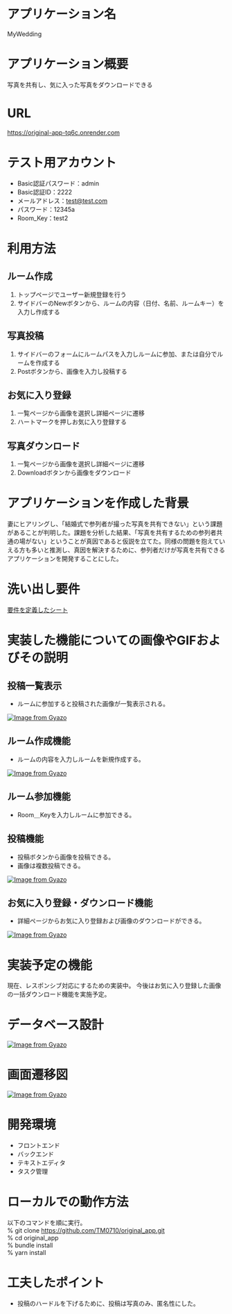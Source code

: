 # アプリケーション名
MyWedding

# アプリケーション概要
写真を共有し、気に入った写真をダウンロードできる

# URL
https://original-app-tq6c.onrender.com

# テスト用アカウント
- Basic認証パスワード：admin
- Basic認証ID：2222
- メールアドレス：test@test.com
- パスワード：12345a
- Room_Key：test2

# 利用方法
## ルーム作成
1. トップページでユーザー新規登録を行う
2. サイドバーのNewボタンから、ルームの内容（日付、名前、ルームキー）を入力し作成する
## 写真投稿
1. サイドバーのフォームにルームパスを入力しルームに参加、または自分でルームを作成する
2. Postボタンから、画像を入力し投稿する
## お気に入り登録
 1. 一覧ページから画像を選択し詳細ページに遷移
 2. ハートマークを押しお気に入り登録する
## 写真ダウンロード
 1. 一覧ページから画像を選択し詳細ページに遷移
 2. Downloadボタンから画像をダウンロード

# アプリケーションを作成した背景
妻にヒアリングし、「結婚式で参列者が撮った写真を共有できない」という課題があることが判明した。課題を分析した結果、「写真を共有するための参列者共通の場がない」ということが真因であると仮説を立てた。同様の問題を抱えていえる方も多いと推測し、真因を解決するために、参列者だけが写真を共有できるアプリケーションを開発することにした。

# 洗い出し要件
[要件を定義したシート](https://docs.google.com/spreadsheets/d/1nS95MlNuByA_dbfTBppADF_hLU6pTOrbvHlERQ9gWho/edit#gid=982722306)

# 実装した機能についての画像やGIFおよびその説明
## 投稿一覧表示
- ルームに参加すると投稿された画像が一覧表示される。

[![Image from Gyazo](https://i.gyazo.com/ec48c2d172625362ea347b4b1780ad75.jpg)](https://gyazo.com/ec48c2d172625362ea347b4b1780ad75)

## ルーム作成機能
- ルームの内容を入力しルームを新規作成する。

[![Image from Gyazo](https://i.gyazo.com/022f87f95b437da9681dd59b9466f688.png)](https://gyazo.com/022f87f95b437da9681dd59b9466f688)

## ルーム参加機能
- Room＿Keyを入力しルームに参加できる。

## 投稿機能
- 投稿ボタンから画像を投稿できる。
- 画像は複数投稿できる。

[![Image from Gyazo](https://i.gyazo.com/c226626ecae3d7fffab13a8e3442718c.gif)](https://gyazo.com/c226626ecae3d7fffab13a8e3442718c)

## お気に入り登録・ダウンロード機能
- 詳細ページからお気に入り登録および画像のダウンロードができる。

[![Image from Gyazo](https://i.gyazo.com/2ee095ec2d3eea94746aa12522533864.gif)](https://gyazo.com/2ee095ec2d3eea94746aa12522533864)

# 実装予定の機能
現在、レスポンシブ対応にするための実装中。
今後はお気に入り登録した画像の一括ダウンロード機能を実施予定。

# データベース設計
[![Image from Gyazo](https://i.gyazo.com/946e7d113700ab469c4d35cc18620199.png)](https://gyazo.com/946e7d113700ab469c4d35cc18620199)

# 画面遷移図
[![Image from Gyazo](https://i.gyazo.com/b8ffaf1e887bb2c6e3e6ab93da240f76.png)](https://gyazo.com/b8ffaf1e887bb2c6e3e6ab93da240f76)

# 開発環境
- フロントエンド
- バックエンド
- テキストエディタ
- タスク管理

# ローカルでの動作方法
以下のコマンドを順に実行。  
% git clone https://github.com/TM0710/original_app.git  
% cd original_app  
% bundle install  
% yarn install

# 工夫したポイント
- 投稿のハードルを下げるために、投稿は写真のみ、匿名性にした。